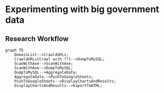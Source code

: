 # Experimenting with big government data


## Research Workflow
```mermaid
graph TD
    DomainList-->Crawl4URLs;
    Crawl4URLs[Crawl with ??]-->DumpToMySQL;
    ScanWithAxe-->ScanWithAxe;
    ScanWithAxe-->DumpToMySQL;
    DumpToMySQL-->AggregateData;
    AggregateData-->PushToGoogleSheets;
    PushToGoogleSheets-->DisplayChartsAndResults;
    DisplayChartsAndResults-->ExportToHTML;
```
